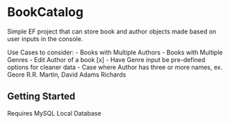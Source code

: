 # BookCatalog

Simple EF project that can store book and author objects made based on user inputs in the console.  

Use Cases to consider:
	- Books with Multiple Authors
	- Books with Multiple Genres
	- Edit Author of a book [x]
	- Have Genre input be pre-defined options for cleaner data
	- Case where Author has three or more names, ex. Geore R.R. Martin, David Adams Richards

## Getting Started
Requires MySQL Local Database 

